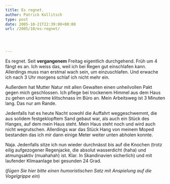 ```yaml
---
title: Es regnet.
author: Patrick Kollitsch
type: post
date: 2005-10-21T22:39:00+00:00
url: /2005/10/es-regnet/




---
```

Es regnet. Seit **vergangenem** Freitag eigentlich durchgehend. Früh um 4 fängt es an. Ich weiss das, weil ich bei Regen gut einschlafen kann. Allerdings muss man erstmal wach sein, um einzuschlafen. Und erwache ich nach 3 Uhr morgens schlaf ich nicht mehr ein. 

Außerdem hat Mutter Natur mit allen Gewalten einen unheilvollen Pakt gegen mich geschlossen. Ich pflege bei trockenem Himmel aus dem Haus zu gehen und komme klitschnass im Büro an. Mein Arbeitsweg ist 3 Minuten lang. Das nur am Rande.

Jedenfalls hat es heute Nacht sowohl die Auffahrt weggeschwemmt, die aus solidem festgeklopftem Sand gebaut war, als auch ein Stück des Hanges, auf dem mein Haus steht. Mein Haus steht noch und wird auch nicht wegrutschen. Allerdings war das Stück Hang von meinem Moped bestanden das ich mir dann einige Meter weiter unten abholen konnte.

Naja. Jedenfalls sitze ich nun wieder durchnässt bis auf die Knochen (trotz eilig aufgezogener Regenjacke, die absolut wasserdicht (haha) und atmungsaktiv (muahahah) ist. Klar. In Skandinavien sicherlich) und mit laufender Klimaanlage bei gesunden 24 Grad. 

(_fügen Sie hier bitte einen humoristischen Satz mit Anspielung auf die Vogelgrippe ein_)
